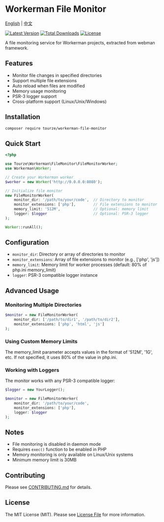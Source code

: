 # Workerman File Monitor

[English](README.md) | [中文](README.zh-CN.md)

[![Latest Version](https://img.shields.io/packagist/v/tourze/workerman-file-monitor.svg?style=flat-square)](https://packagist.org/packages/tourze/workerman-file-monitor)
[![Total Downloads](https://img.shields.io/packagist/dt/tourze/workerman-file-monitor.svg?style=flat-square)](https://packagist.org/packages/tourze/workerman-file-monitor)
[![License](https://img.shields.io/github/license/tourze/workerman-file-monitor.svg?style=flat-square)](https://packagist.org/packages/tourze/workerman-file-monitor)

A file monitoring service for Workerman projects, extracted from webman framework.

## Features

- Monitor file changes in specified directories
- Support multiple file extensions
- Auto reload when files are modified
- Memory usage monitoring
- PSR-3 logger support
- Cross-platform support (Linux/Unix/Windows)

## Installation

```bash
composer require tourze/workerman-file-monitor
```

## Quick Start

```php
<?php

use Tourze\Workerman\FileMonitor\FileMonitorWorker;
use Workerman\Worker;

// Create your Workerman worker
$worker = new Worker('http://0.0.0.0:8080');

// Initialize file monitor
new FileMonitorWorker(
    monitor_dir: '/path/to/your/code',  // Directory to monitor
    monitor_extensions: ['php'],        // File extensions to monitor
    memory_limit: '512M',               // Optional: memory limit
    logger: $logger                     // Optional: PSR-3 logger
);

Worker::runAll();
```

## Configuration

- `monitor_dir`: Directory or array of directories to monitor
- `monitor_extensions`: Array of file extensions to monitor (e.g., ['php', 'js'])
- `memory_limit`: Memory limit for worker processes (default: 80% of php.ini memory_limit)
- `logger`: PSR-3 compatible logger instance

## Advanced Usage

### Monitoring Multiple Directories

```php
$monitor = new FileMonitorWorker(
    monitor_dir: ['/path/to/dir1', '/path/to/dir2'],
    monitor_extensions: ['php', 'html', 'js']
);
```

### Using Custom Memory Limits

The memory_limit parameter accepts values in the format of '512M', '1G', etc. If not specified, it uses 80% of the value in php.ini.

### Working with Loggers

The monitor works with any PSR-3 compatible logger:

```php
$logger = new YourLogger();

$monitor = new FileMonitorWorker(
    monitor_dir: '/path/to/your/code',
    monitor_extensions: ['php'],
    logger: $logger
);
```

## Notes

- File monitoring is disabled in daemon mode
- Requires `exec()` function to be enabled in PHP
- Memory monitoring is only available on Linux/Unix systems
- Minimum memory limit is 30MB

## Contributing

Please see [CONTRIBUTING.md](CONTRIBUTING.md) for details.

## License

The MIT License (MIT). Please see [License File](LICENSE) for more information.
